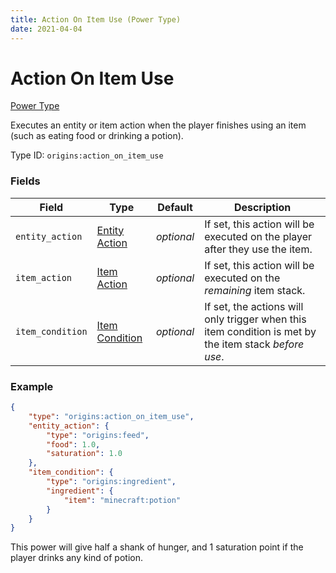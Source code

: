 ```yaml
---
title: Action On Item Use (Power Type)
date: 2021-04-04
---
```


# Action On Item Use

[Power Type](../power_types.md)

Executes an entity or item action when the player finishes using an item (such as eating food or drinking a potion).

Type ID: `origins:action_on_item_use`

### Fields

Field  | Type | Default | Description
-------|------|---------|-------------
`entity_action` | [Entity Action](../entity_actions.md) | _optional_ | If set, this action will be executed on the player after they use the item.
`item_action` | [Item Action](../item_actions.md) | _optional_ | If set, this action will be executed on the _remaining_ item stack.
`item_condition` | [Item Condition](../item_conditions.md) | _optional_ | If set, the actions will only trigger when this item condition is met by the item stack _before use_.


### Example
```json
{
    "type": "origins:action_on_item_use",
    "entity_action": {
        "type": "origins:feed",
        "food": 1.0,
        "saturation": 1.0
    },
    "item_condition": {
        "type": "origins:ingredient",
        "ingredient": {
            "item": "minecraft:potion"
        }
    }
}
```
This power will give half a shank of hunger, and 1 saturation point if the player drinks any kind of potion.